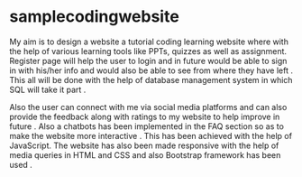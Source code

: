 # samplecodingwebsite
My aim is to design a website a tutorial coding learning website where with the help of various
learning tools like PPTs, quizzes as well as assignment. Register page will help the user to
login and in future would be able to sign in with his/her info and would also be able to see from
where they have left . This all will be done with the help of database management system in
which SQL will take it part .

Also the user can connect with me via social media platforms and can also provide the
feedback along with ratings to my website to help improve in future . Also a chatbots has been
implemented in the FAQ section so as to make the website more interactive . This has been
achieved with the help of JavaScript. The website has also been made responsive with the help
of media queries in HTML and CSS and also Bootstrap framework has been used .
